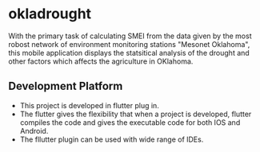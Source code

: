 # okladrought

With the primary task of calculating SMEI from the data given by the most robost network of environment monitoring stations "Mesonet Oklahoma", this mobile application displays the statsitical analysis of the drought and other factors which affects the agriculture in OKlahoma. 

## Development Platform

* This project is developed in flutter plug in.
* The flutter gives the flexibility that when a project is developed, flutter compiles the code and gives the executable code   for both IOS and Android.
* The fllutter plugin can be used with wide range of IDEs.
